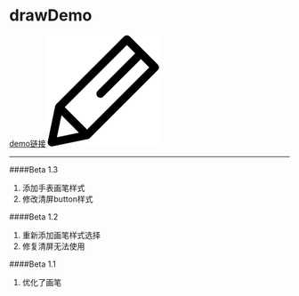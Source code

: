 # drawDemo
[demo链接](http://htmlpreview.github.io/?https://github.com/zivter/drawDemo/blob/master/index.html)
![icon](https://github.com/zivter/drawDemo/blob/master/img/draw.png)
***

####Beta 1.3
1. 添加手表画笔样式
2. 修改清屏button样式


####Beta 1.2
1. 重新添加画笔样式选择
2. 修复清屏无法使用

####Beta 1.1 
1. 优化了画笔
